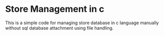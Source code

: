 # Store Management in c
 
This is a simple code for managing store database in c language manually 
without sql database attachment using file handling.
